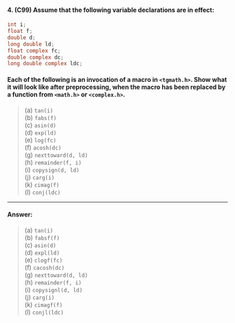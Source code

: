 #### 4. (C99) Assume that the following variable declarations are in effect:

```c
int i;
float f;
double d;
long double ld;
float complex fc;
double complex dc;
long double complex ldc;
```

#### Each of the following is an invocation of a macro in `<tgmath.h>`. Show what it will look like after preprocessing, when the macro has been replaced by a function from `<math.h>` or `<complex.h>`.

> (a) `tan(i)`  
> (b) `fabs(f)`  
> (c) `asin(d)`  
> (d) `exp(ld)`  
> (e) `log(fc)`  
> (f) `acosh(dc)`  
> (g) `nexttoward(d, ld)`  
> (h) `remainder(f, i)`  
> (i) `copysign(d, ld)`  
> (j) `carg(i)`  
> (k) `cimag(f)`  
> (l) `conj(ldc)`  

---

#### Answer:

> (a) `tan(i)`  
> (b) `fabsf(f)`  
> (c) `asin(d)`  
> (d) `expl(ld)`  
> (e) `clogf(fc)`  
> (f) `cacosh(dc)`  
> (g) `nexttoward(d, ld)`  
> (h) `remainder(f, i)`  
> (i) `copysignl(d, ld)`  
> (j) `carg(i)`  
> (k) `cimagf(f)`  
> (l) `conjl(ldc)`  
